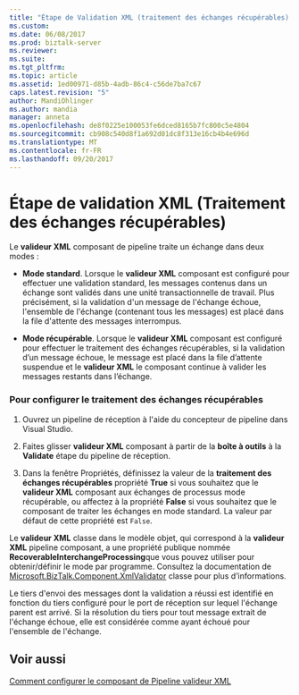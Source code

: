 ```yaml
---
title: "Étape de Validation XML (traitement des échanges récupérables) | Documents Microsoft"
ms.custom: 
ms.date: 06/08/2017
ms.prod: biztalk-server
ms.reviewer: 
ms.suite: 
ms.tgt_pltfrm: 
ms.topic: article
ms.assetid: 1ed00971-d85b-4adb-86c4-c56de7ba7c67
caps.latest.revision: "5"
author: MandiOhlinger
ms.author: mandia
manager: anneta
ms.openlocfilehash: de8f0225e100053fe6dced8165b7fc800c5e4804
ms.sourcegitcommit: cb908c540d8f1a692d01dc8f313e16cb4b4e696d
ms.translationtype: MT
ms.contentlocale: fr-FR
ms.lasthandoff: 09/20/2017
---
```

# <a name="xml-validation-stage-recoverable-interchange-processing"></a>Étape de validation XML (Traitement des échanges récupérables)
Le **valideur XML** composant de pipeline traite un échange dans deux modes :  
  
-   **Mode standard**. Lorsque le **valideur XML** composant est configuré pour effectuer une validation standard, les messages contenus dans un échange sont validés dans une unité transactionnelle de travail. Plus précisément, si la validation d'un message de l'échange échoue, l'ensemble de l'échange (contenant tous les messages) est placé dans la file d'attente des messages interrompus.  
  
-   **Mode récupérable**. Lorsque le **valideur XML** composant est configuré pour effectuer le traitement des échanges récupérables, si la validation d’un message échoue, le message est placé dans la file d’attente suspendue et le **valideur XML** le composant continue à valider les messages restants dans l’échange.  
  
### <a name="to-configure-recoverable-interchange-processing"></a>Pour configurer le traitement des échanges récupérables  
  
1.  Ouvrez un pipeline de réception à l'aide du concepteur de pipeline dans Visual Studio.  
  
2.  Faites glisser **valideur XML** composant à partir de la **boîte à outils** à la **Validate** étape du pipeline de réception.  
  
3.  Dans la fenêtre Propriétés, définissez la valeur de la **traitement des échanges récupérables** propriété **True** si vous souhaitez que le **valideur XML** composant aux échanges de processus mode récupérable, ou affectez à la propriété **False** si vous souhaitez que le composant de traiter les échanges en mode standard. La valeur par défaut de cette propriété est `False`.  
  
 Le **valideur XML** classe dans le modèle objet, qui correspond à la **valideur XML** pipeline composant, a une propriété publique nommée **RecoverableInterchangeProcessing**que vous pouvez utiliser pour obtenir/définir le mode par programme. Consultez la documentation de [Microsoft.BizTalk.Component.XmlValidator](http://msdn.microsoft.com/library/microsoft.biztalk.component.xmlvalidator.aspx) classe pour plus d’informations.  
  
 Le tiers d'envoi des messages dont la validation a réussi est identifié en fonction du tiers configuré pour le port de réception sur lequel l'échange parent est arrivé. Si la résolution du tiers pour tout message extrait de l'échange échoue, elle est considérée comme ayant échoué pour l'ensemble de l'échange.  
  
## <a name="see-also"></a>Voir aussi  
 [Comment configurer le composant de Pipeline valideur XML](../core/how-to-configure-the-xml-validator-pipeline-component.md)